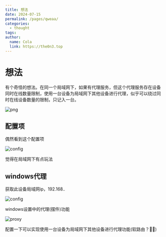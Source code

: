 ```yaml
---
title: 想法
date: 2024-07-15
permalink: /pages/qweaa/
categories:
  - thought
tags:
author: 
  name: Cola
  link: https://the0n3.top
---
```


# 想法


有个奇怪的想法。在同一个局域网下，如果有代理服务，但这个代理服务存在设备同时在线数量限制，使用一台设备为局域网下其他设备进行代理，似乎可以绕过同时在线设备数量的限制，只记入一台。

![png](https://the0n3.top/medias/thought1/0.png)

## 配置项

偶然看到这个配置项

![config](https://the0n3.top/medias/thought1/1.png)

觉得在局域网下有点玩法

## windows代理

获取此设备局域网ip，192.168.*.*

![config](https://the0n3.top/medias/thought1/2.png)

windows设置中的代理(摆件)功能

![proxy](https://the0n3.top/medias/thought1/3.png)

配置一下可以实现使用一台设备为局域网下其他设备进行代理功能(软路由？👀👀)